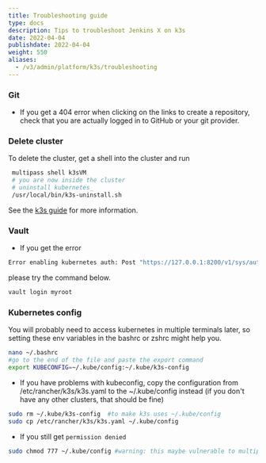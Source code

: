 ```yaml
---
title: Troubleshooting guide
type: docs
description: Tips to troubleshoot Jenkins X on k3s
date: 2022-04-04
publishdate: 2022-04-04
weight: 550
aliases:
  - /v3/admin/platform/k3s/troubleshooting
---
```


### Git
- If you get a 404 error when clicking on the links to create a repository, check that you are actually logged in to GitHub or your git provider.

### Delete cluster
To delete the cluster, get a shell into the cluster and run
```bash
 multipass shell k3sVM
 # you are now inside the cluster
 # uninstall kubernetes_
 /usr/local/bin/k3s-uninstall.sh
```

See the [k3s guide](https://rancher.com/docs/k3s/latest/en/installation/uninstall/) for more information.

### Vault
- If you get the error
```bash
Error enabling kubernetes auth: Post "https://127.0.0.1:8200/v1/sys/auth/kubernetes": http: server gave HTTP response to HTTPS client
```
please try the command below.
 ```bash
 vault login myroot
 ```
### Kubernetes config

You will probably need to access kubernetes in multiple terminals later, so setting these env variables in the bashrc or zshrc might help you.

```bash
nano ~/.bashrc
#go to the end of the file and paste the export command
export KUBECONFIG=~/.kube/config:~/.kube/k3s-config
```

- If you have problems with kubeconfig, copy the configuration from /etc/rancher/k3s/k3s.yaml to the ~/.kube/config instead (if you don't have any other clusters, that should be fine)
```bash
sudo rm ~/.kube/k3s-config  #to make k3s uses ~/.kube/config
sudo cp /etc/rancher/k3s/k3s.yaml ~/.kube/config
```
- If you still get `permission denied`
```bash
sudo chmod 777 ~/.kube/config #warning: this maybe vulnerable to multiple users
```
